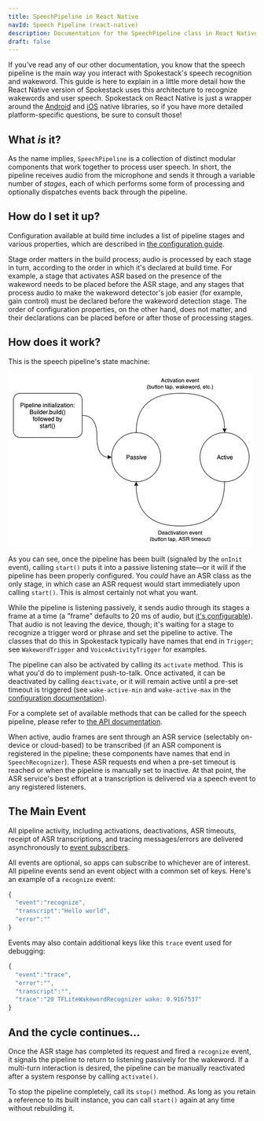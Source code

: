 ```yaml
---
title: SpeechPipeline in React Native
navId: Speech Pipeline (react-native)
description: Documentation for the SpeechPipeline class in React Native
draft: false
---
```


If you've read any of our other documentation, you know that the speech pipeline is the main way you interact with Spokestack's speech recognition and wakeword. This guide is here to explain in a little more detail how the React Native version of Spokestack uses this architecture to recognize wakewords and user speech. Spokestack on React Native is just a wrapper around the [Android](/docs/Android/speech-pipeline) and [iOS](/docs/iOS/speech-pipeline) native libraries, so if you have more detailed platform-specific questions, be sure to consult those!

## What _is_ it?

As the name implies, `SpeechPipeline` is a collection of distinct modular components that work together to process user speech. In short, the pipeline receives audio from the microphone and sends it through a variable number of _stages_, each of which performs some form of processing and optionally dispatches events back through the pipeline.

## How do I set it up?

Configuration available at build time includes a list of pipeline stages and various properties, which are described in [the configuration guide](/docs/Concepts/pipeline-configuration).

Stage order matters in the build process; audio is processed by each stage in turn, according to the order in which it's declared at build time. For example, a stage that activates ASR based on the presence of the wakeword needs to be placed before the ASR stage, and any stages that process audio to make the wakeword detector's job easier (for example, gain control) must be declared before the wakeword detection stage. The order of configuration properties, on the other hand, does not matter, and their declarations can be placed before or after those of processing stages.

## How does it work?

This is the speech pipeline's state machine:

![speech pipeline](images/speech_pipeline.png 'speech pipeline')

As you can see, once the pipeline has been built (signaled by the `onInit` event), calling `start()` puts it into a passive listening state—or it will if the pipeline has been properly configured. You _could_ have an ASR class as the only stage, in which case an ASR request would start immediately upon calling `start()`. This is almost certainly not what you want.

While the pipeline is listening passively, it sends audio through its stages a frame at a time (a "frame" defaults to 20 ms of audio, but [it's configurable](/docs/Concepts/pipeline-configuration#runtime-tunable-parameters)). That audio is not leaving the device, though; it's waiting for a stage to recognize a trigger word or phrase and set the pipeline to active. The classes that do this in Spokestack typically have names that end in `Trigger`; see `WakewordTrigger` and `VoiceActivityTrigger` for examples.

The pipeline can also be activated by calling its `activate` method. This is what you'd do to implement push-to-talk. Once activated, it can be deactivated by calling `deactivate`, or it will remain active until a pre-set timeout is triggered (see `wake-active-min` and `wake-active-max` in the [configuration documentation](/docs/Concepts/pipeline-configuration#runtime-tunable-parameters)).

For a complete set of available methods that can be called for the speech pipeline, please refer to [the API documentation](https://github.com/spokestack/react-native-spokestack#methods).

When active, audio frames are sent through an ASR service (selectably on-device or cloud-based) to be transcribed (if an ASR component is registered in the pipeline; these components have names that end in `SpeechRecognizer`). These ASR requests end when a pre-set timeout is reached or when the pipeline is manually set to inactive. At that point, the ASR service's best effort at a transcription is delivered via a speech event to any registered listeners.

## The Main Event

All pipeline activity, including activations, deactivations, ASR timeouts, receipt of ASR transcriptions, and tracing messages/errors are delivered asynchronously to [event subscribers](https://github.com/spokestack/react-native-spokestack#events).

All events are optional, so apps can subscribe to whichever are of interest. All pipeline events send an event object with a common set of keys. Here's an example of a `recognize` event:

```javascript
{
  "event":"recognize",
  "transcript":"Hello world",
  "error":""
}
```

Events may also contain additional keys like this `trace` event used for debugging:

```javascript
{
  "event":"trace",
  "error":"",
  "transcript":"",
  "trace":"20 TFLiteWakewordRecognizer wake: 0.9167537"
}
```

## And the cycle continues...

Once the ASR stage has completed its request and fired a `recognize` event, it signals the pipeline to return to listening passively for the wakeword. If a multi-turn interaction is desired, the pipeline can be manually reactivated after a system response by calling `activate()`.

To stop the pipeline completely, call its `stop()` method. As long as you retain a reference to its built instance, you can call `start()` again at any time without rebuilding it.
